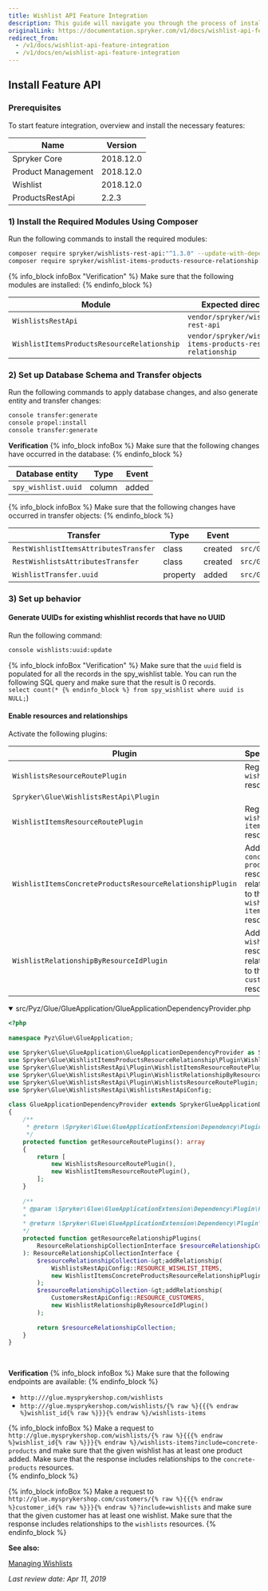 ```yaml
---
title: Wishlist API Feature Integration
description: This guide will navigate you through the process of installing and configuring the Wishlist API feature in Spryker OS.
originalLink: https://documentation.spryker.com/v1/docs/wishlist-api-feature-integration
redirect_from:
  - /v1/docs/wishlist-api-feature-integration
  - /v1/docs/en/wishlist-api-feature-integration
---
```


## Install Feature API
### Prerequisites
To start feature integration, overview and install the necessary features:

| Name | Version |
| --- | --- |
|  Spryker Core| 2018.12.0 |
| Product Management |  2018.12.0|
| Wishlist | 2018.12.0 |
|ProductsRestApi  |2.2.3  |

### 1) Install the Required Modules Using Composer
Run the following commands to install the required modules:

```bash
composer require spryker/wishlists-rest-api:"^1.3.0" --update-with-dependencies
composer require spryker/wishlist-items-products-resource-relationship:"^1.0.0" --update-with-dependencies
```

{% info_block infoBox "Verification" %}
Make sure that the following modules are installed:
{% endinfo_block %}

| Module | Expected directory |
| --- | --- |
|`WishlistsRestApi`  | `vendor/spryker/wishlists-rest-api` |
| `WishlistItemsProductsResourceRelationship` |`vendor/spryker/wishlist-items-products-resource-relationship`  |

### 2) Set up Database Schema and Transfer objects
Run the following commands to apply database changes, and also generate entity and transfer changes:

```bash
console transfer:generate
console propel:install
console transfer:generate
```

**Verification**
{% info_block infoBox %}
Make sure that the following changes have occurred in the database:
{% endinfo_block %}

| Database entity | Type | Event |
| --- | --- | --- |
| `spy_wishlist.uuid` | column |added |

{% info_block infoBox %}
Make sure that the following changes have occurred in transfer objects:
{% endinfo_block %}

| Transfer | Type | Event | Path |
| --- | --- | --- | --- |
| `RestWishlistItemsAttributesTransfer` |  class| created |`src/Generated/Shared/Transfer/RestWishlistItemsAttributesTransfer`  |
| `RestWishlistsAttributesTransfer` | class | created |`src/Generated/Shared/Transfer/RestWishlistsAttributesTransfer`  |
| `WishlistTransfer.uuid` | property |added  | `src/Generated/Shared/Transfer/WishlistTransfer` |

### 3) Set up behavior
#### Generate UUIDs for existing whishlist records that have no UUID
Run the following command:

```bash
console wishlists:uuid:update
```

{% info_block infoBox "Verification" %}
Make sure that the `uuid` field is populated for all the records in the spy_wishlist table. You can run the following SQL query and make sure that the result is 0 records. <br> ```select count(*
{% endinfo_block %} from spy_wishlist where uuid is NULL;```)

#### Enable resources and relationships
Activate the following plugins:

| Plugin | Specification | Prerequisites | Namespace |
| --- | --- | --- | --- |
| `WishlistsResourceRoutePlugin` | Registers the `wishlists` resource.	 | None
 |`Spryker\Glue\WishlistsRestApi\Plugin`  |
| `WishlistItemsResourceRoutePlugin` | Registers the `wishlist-items` resource.	 | None | `Spryker\Glue\WishlistsRestApi\Plugin` |
| `WishlistItemsConcreteProductsResourceRelationshipPlugin` | Adds the `concrete-products` resource as a relationship to the `wishlist-items` resource.	 | None | `Spryker\Glue\WishlistItemsProductsResourceRelationship\Plugin` |
| `WishlistRelationshipByResourceIdPlugin` | Adds the `wishlists` resource as a relationship to the `customers` resource. | None | `Spryker\Glue\WishlistsRestApi\Plugin` |

<details open>
    <summary>src/Pyz/Glue/GlueApplication/GlueApplicationDependencyProvider.php</summary>
    
```php
<?php
 
namespace Pyz\Glue\GlueApplication;
 
use Spryker\Glue\GlueApplication\GlueApplicationDependencyProvider as SprykerGlueApplicationDependencyProvider;
use Spryker\Glue\WishlistItemsProductsResourceRelationship\Plugin\WishlistItemsConcreteProductsResourceRelationshipPlugin;
use Spryker\Glue\WishlistsRestApi\Plugin\WishlistItemsResourceRoutePlugin;
use Spryker\Glue\WishlistsRestApi\Plugin\WishlistRelationshipByResourceIdPlugin;
use Spryker\Glue\WishlistsRestApi\Plugin\WishlistsResourceRoutePlugin;
use Spryker\Glue\WishlistsRestApi\WishlistsRestApiConfig;
 
class GlueApplicationDependencyProvider extends SprykerGlueApplicationDependencyProvider
{
    /**
     * @return \Spryker\Glue\GlueApplicationExtension\Dependency\Plugin\ResourceRoutePluginInterface[]
     */
    protected function getResourceRoutePlugins(): array
    {
        return [
            new WishlistsResourceRoutePlugin(),
            new WishlistItemsResourceRoutePlugin(),
        ];
    }
 
    /**
    * @param \Spryker\Glue\GlueApplicationExtension\Dependency\Plugin\ResourceRelationshipCollectionInterface $resourceRelationshipCollection
    *
    * @return \Spryker\Glue\GlueApplicationExtension\Dependency\Plugin\ResourceRelationshipCollectionInterface
    */
    protected function getResourceRelationshipPlugins(
        ResourceRelationshipCollectionInterface $resourceRelationshipCollection
    ): ResourceRelationshipCollectionInterface {
        $resourceRelationshipCollection-&gt;addRelationship(
            WishlistsRestApiConfig::RESOURCE_WISHLIST_ITEMS,
            new WishlistItemsConcreteProductsResourceRelationshipPlugin()
        );
        $resourceRelationshipCollection-&gt;addRelationship(
            CustomersRestApiConfig::RESOURCE_CUSTOMERS,
            new WishlistRelationshipByResourceIdPlugin()
        );
 
        return $resourceRelationshipCollection;
    }
}
```

</br>
</details>

**Verification**
{% info_block infoBox %}
Make sure that the following endpoints are available:
{% endinfo_block %}

* `http:///glue.mysprykershop.com/wishlists`
* `http:///glue.mysprykershop.com/wishlists/{% raw %}{{{% endraw %}wishlist_id{% raw %}}}{% endraw %}/wishlists-items`

{% info_block infoBox %}
Make a request to `http://glue.mysprykershop.com/wishlists/{% raw %}{{{% endraw %}wishlist_id{% raw %}}}{% endraw %}/wishlists-items?include=concrete-products` and make sure that the given wishlist has at least one product added. Make sure that the response includes relationships to the `concrete-products` resources.		
{% endinfo_block %}

{% info_block infoBox %}
Make a request to `http://glue.mysprykershop.com/customers/{% raw %}{{{% endraw %}customer_id{% raw %}}}{% endraw %}?include=wishlists` and make sure that the given customer has at least one wishlist. Make sure that the response includes relationships to the `wishlists` resources.
{% endinfo_block %}

**See also:**

[Managing Wishlists](/docs/scos/dev/glue-api/201811.0/glue-api-storefront-guides/managing-wishlists.html)

_Last review date: Apr 11, 2019_ 

[//]: # (by Karoly Gerner and Volodymyr Volkov)
